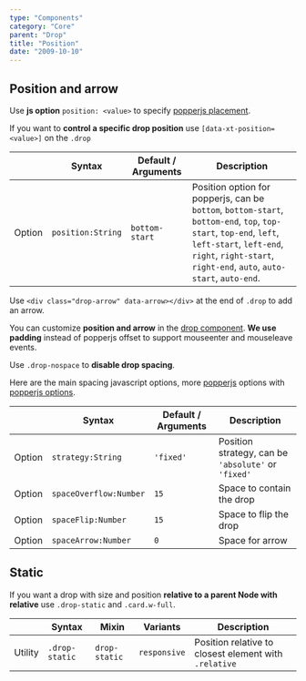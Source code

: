 ```yaml
---
type: "Components"
category: "Core"
parent: "Drop"
title: "Position"
date: "2009-10-10"
---
```


## Position and arrow

Use **js option** `position: <value>` to specify [popperjs placement](https://popper.js.org/docs/v2/constructors/#placement).

If you want to **control a specific drop position** use `[data-xt-position=<value>]` on the `.drop`

<div class="table-overflow">

|                         | Syntax                                    | Default / Arguments                       | Description                   |
| ----------------------- | ----------------------------------------- | ----------------------------- | ----------------------------- |
| Option                  | `position:String`                          | `bottom-start`        | Position option for popperjs, can be `bottom`, `bottom-start`, `bottom-end`, `top`, `top-start`, `top-end`, `left`, `left-start`, `left-end`, `right`, `right-start`, `right-end`, `auto`, `auto-start`, `auto-end`.           |

</div>

Use `<div class="drop-arrow" data-arrow></div>` at the end of `.drop` to add an arrow.

You can customize **position and arrow** in the [drop component](/components/core/drop#customization). **We use padding** instead of popperjs offset to support mouseenter and mouseleave events.

<demo>
  <demovanilla src="vanilla/components/core/drop/bottom">
  </demovanilla>
  <demovanilla src="vanilla/components/core/drop/top">
  </demovanilla>
  <demovanilla src="vanilla/components/core/drop/left">
  </demovanilla>
  <demovanilla src="vanilla/components/core/drop/right">
  </demovanilla>
  <demovanilla src="vanilla/components/core/drop/auto">
  </demovanilla>
</demo>

Use `.drop-nospace` to **disable drop spacing**.

Here are the main spacing javascript options, more [popperjs](https://popper.js.org/docs/v2/) options with [popperjs options](/components/core/drop/other#popperjs).

<div class="table-overflow">

|                         | Syntax                                    | Default / Arguments                       | Description                   |
| ----------------------- | ----------------------------------------- | ----------------------------- | ----------------------------- |
| Option                  | `strategy:String`                          | `'fixed'`        | Position strategy, can be `'absolute'` or `'fixed'`            |----------------------------- |
| Option                  | `spaceOverflow:Number`                          | `15`        | Space to contain the drop            |
| Option                  | `spaceFlip:Number`                          | `15`        | Space to flip the drop            |
| Option                  | `spaceArrow:Number`                          | `0`        | Space for arrow            |

</div>

## Static

If you want a drop with size and position **relative to a parent Node with relative** use `.drop-static` and `.card.w-full`.

<div class="table-overflow">

|                      | Syntax                          | Mixin            | Variants               | Description                   |
| ----------------------- | ---------------------------- | -----------------| ----------------------------- |----------------------------- |
| Utility                  | `.drop-static`       | `drop-static`                | `responsive`                | Position relative to closest element with `.relative`            |

</div>

<demo>
  <demovanilla src="vanilla/components/core/drop/static">
  </demovanilla>
</demo>
